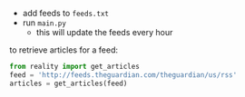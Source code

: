 - add feeds to `feeds.txt`
- run `main.py`
    - this will update the feeds every hour

to retrieve articles for a feed:

```python
from reality import get_articles
feed = 'http://feeds.theguardian.com/theguardian/us/rss'
articles = get_articles(feed)
```